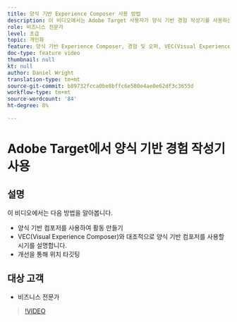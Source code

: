 ```yaml
---
title: 양식 기반 Experience Composer 사용 방법
description: 이 비디오에서는 Adobe Target 사용자가 양식 기반 경험 작성기를 사용하는 방법과 시기를 보여 줍니다.
role: 비즈니스 전문가
level: 초급
topic: 개인화
feature: 양식 기반 Experience Composer, 경험 및 오퍼, VEC(Visual Experience Composer)
doc-type: feature video
thumbnail: null
kt: null
author: Daniel Wright
translation-type: tm+mt
source-git-commit: b89732fcca0be8bffc6e580e4ae0e62df3c3655d
workflow-type: tm+mt
source-wordcount: '84'
ht-degree: 8%

---
```



# Adobe Target에서 양식 기반 경험 작성기 사용

## 설명

이 비디오에서는 다음 방법을 알아봅니다.

* 양식 기반 컴포저를 사용하여 활동 만들기
* VEC(Visual Experience Composer)와 대조적으로 양식 기반 컴포저를 사용할 시기를 설명합니다.
* 개선을 통해 위치 타깃팅

## 대상 고객

* 비즈니스 전문가

>[!VIDEO](https://video.tv.adobe.com/v/17390/?quality=12)